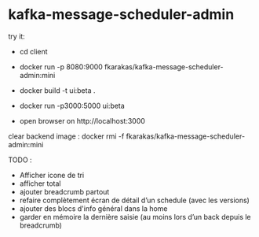 # kafka-message-scheduler-admin

try it: 

- cd client

- docker run -p 8080:9000 fkarakas/kafka-message-scheduler-admin:mini

- docker build -t ui:beta .    

- docker run -p3000:5000 ui:beta

- open browser on http://localhost:3000


clear backend image : docker rmi -f fkarakas/kafka-message-scheduler-admin:mini



TODO : 
- Afficher icone de tri
- afficher total
- ajouter breadcrumb partout
- refaire complètement écran de détail d’un schedule (avec les versions)
- ajouter des blocs d'info général dans la home
- garder en mémoire la dernière saisie (au moins lors d’un back depuis le breadcrumb)